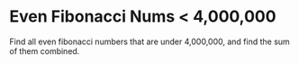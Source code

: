 # Even Fibonacci Nums < 4,000,000

Find all even fibonacci numbers that are under 4,000,000, and find the sum of them combined.
